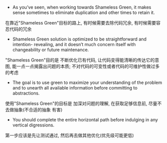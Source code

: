 + As you’ve seen, when working towards Shameless Green, it makes sense sometimes to eliminate duplication and other times to retain it.

在靠近"Shameless Green"目标的路上, 有时候需要去除代码冗余, 有时候需要容忍代码的冗余

+ Shameless Green solution is optimized to be straightforward and intention- revealing, and it doesn’t much concern itself with changeability or future maintenance.

"Shameless Green"目的是 不断优化已有代码, 让代码变得能清晰的传达它的意图, 能一点一点揭露出问题的本质; 不对代码的可变性或者代码的可维护性做过多的考虑

+ The goal is to use green to maximize your understanding of the problem and to unearth all available information before committing to abstractions.

使用"Shameless Green"的目标是 加深对问题的理解, 在获取足够信息前, 尽量不去做抽象(不合适的抽象 有害)

+ You should complete the entire horizontal path before indulging in any vertical digressions.

第一步应该是先让测试通过, 然后再去做其他优化(优先级可能更低)


